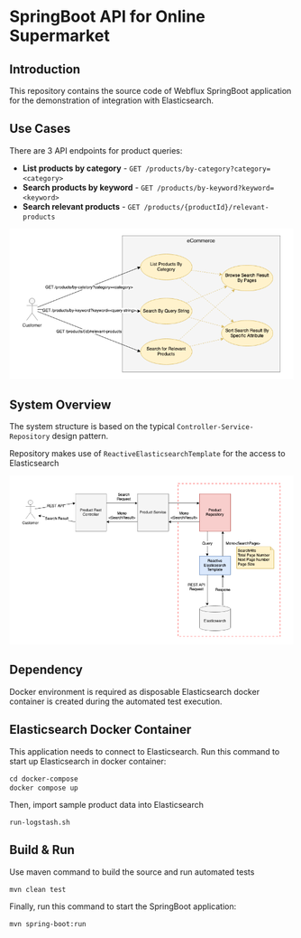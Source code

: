 # SpringBoot API for Online Supermarket

## Introduction
This repository contains the source code of Webflux SpringBoot application for the demonstration of integration with Elasticsearch.

## Use Cases
There are 3 API endpoints for product queries:
* **List products by category** - `GET /products/by-category?category=<category>`
* **Search products by keyword** - `GET /products/by-keyword?keyword=<keyword>`
* **Search relevant products** - `GET /products/{productId}/relevant-products`

![Use Case Diagram](https://github.com/gavinklfong/spring-online-supermarket/blob/master/blob/Use_Case.png?raw=true)

## System Overview

The system structure is based on the typical `Controller-Service-Repository` design pattern.

Repository makes use of `ReactiveElasticsearchTemplate` for the access to Elasticsearch

![Application Component Diagram](https://github.com/gavinklfong/spring-online-supermarket/blob/master/blob/System_Overview.png?raw=true)

## Dependency

Docker environment is required as disposable Elasticsearch docker container is created during the automated test execution.

## Elasticsearch Docker Container

This application needs to connect to Elasticsearch. Run this command to start up Elasticsearch in docker container:

```
cd docker-compose
docker compose up
```

Then, import sample product data into Elasticsearch

```
run-logstash.sh
```

## Build & Run

Use maven command to build the source and run automated tests

```
mvn clean test
```

Finally, run this command to start the SpringBoot application:

```
mvn spring-boot:run
```
